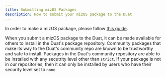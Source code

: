 ```yaml
---
title: Submitting mizOS Packages
description: How to submit your mizOS package to the Duat
---
```


In order to make a mizOS package, please follow [this guide](https://github.com/The-Duat/mizOSPKGTemplate).

When you submit a mizOS package to the Duat, it can be made available for others to install in the Duat's package repository. Community packages that make its way to the Duat's community repo are known to be trustworthy and safe to install. Packages in the Duat's community repository are able to be installed with any secutrity level other than `strict`. If your package is not in our repositories, then it can only be installed by users who have their security level set to `none`.